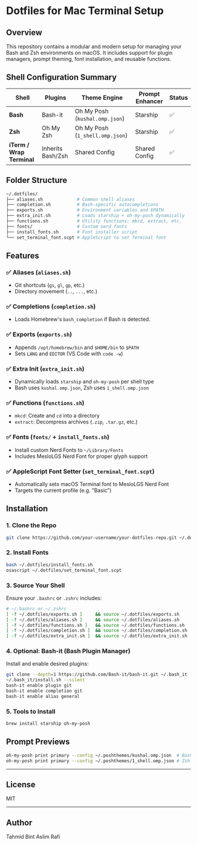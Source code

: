 # Dotfiles for Mac Terminal Setup

## Overview

This repository contains a modular and modern setup for managing your Bash and Zsh environments on macOS. It includes support for plugin managers, prompt theming, font installation, and reusable functions.

## Shell Configuration Summary

| Shell                     | Plugins           | Theme Engine                    | Prompt Enhancer | Status |
| ------------------------- | ----------------- | ------------------------------- | --------------- | ------ |
| **Bash**                  | Bash-it           | Oh My Posh (`kushal.omp.json`)  | Starship        | ✅     |
| **Zsh**                   | Oh My Zsh         | Oh My Posh (`1_shell.omp.json`) | Starship        | ✅     |
| **iTerm / Wrap Terminal** | Inherits Bash/Zsh | Shared Config                   | Shared Config   | ✅     |

## Folder Structure

```sh
~/.dotfiles/
├── aliases.sh             # Common shell aliases
├── completion.sh          # Bash-specific autocompletions
├── exports.sh             # Environment variables and $PATH
├── extra_init.sh          # Loads starship + oh-my-posh dynamically
├── functions.sh           # Utility functions: mkcd, extract, etc.
├── fonts/                 # Custom nerd fonts
├── install_fonts.sh       # Font installer script
└── set_terminal_font.scpt # AppleScript to set Terminal font
```

## Features

### ✅ Aliases (`aliases.sh`)

- Git shortcuts (`gs`, `gl`, `gp`, etc.)
- Directory movement (`..`, `...`, etc.)

### ✅ Completions (`completion.sh`)

- Loads Homebrew's `bash_completion` if Bash is detected.

### ✅ Exports (`exports.sh`)

- Appends `/opt/homebrew/bin` and `$HOME/bin` to `$PATH`
- Sets `LANG` and `EDITOR` (VS Code with `code -w`)

### ✅ Extra Init (`extra_init.sh`)

- Dynamically loads `starship` and `oh-my-posh` per shell type
- Bash uses `kushal.omp.json`, Zsh uses `1_shell.omp.json`

### ✅ Functions (`functions.sh`)

- `mkcd`: Create and `cd` into a directory
- `extract`: Decompress archives (`.zip`, `.tar.gz`, etc.)

### ✅ Fonts (`fonts/` + `install_fonts.sh`)

- Install custom Nerd Fonts to `~/Library/Fonts`
- Includes MesloLGS Nerd Font for proper glyph support

### ✅ AppleScript Font Setter (`set_terminal_font.scpt`)

- Automatically sets macOS Terminal font to MesloLGS Nerd Font
- Targets the current profile (e.g. "Basic")

## Installation

### 1. Clone the Repo

```sh
git clone https://github.com/your-username/your-dotfiles-repo.git ~/.dotfiles
```

### 2. Install Fonts

```sh
bash ~/.dotfiles/install_fonts.sh
osascript ~/.dotfiles/set_terminal_font.scpt
```

### 3. Source Your Shell

Ensure your `.bashrc` or `.zshrc` includes:

```sh
# ~/.bashrc or ~/.zshrc
[ -f ~/.dotfiles/exports.sh ]     && source ~/.dotfiles/exports.sh
[ -f ~/.dotfiles/aliases.sh ]     && source ~/.dotfiles/aliases.sh
[ -f ~/.dotfiles/functions.sh ]   && source ~/.dotfiles/functions.sh
[ -f ~/.dotfiles/completion.sh ]  && source ~/.dotfiles/completion.sh
[ -f ~/.dotfiles/extra_init.sh ]  && source ~/.dotfiles/extra_init.sh
```

### 4. Optional: Bash-it (Bash Plugin Manager)

Install and enable desired plugins:

```sh
git clone --depth=1 https://github.com/Bash-it/bash-it.git ~/.bash_it
~/.bash_it/install.sh --silent
bash-it enable plugin git
bash-it enable completion git
bash-it enable alias general
```

### 5. Tools to Install

```sh
brew install starship oh-my-posh
```

## Prompt Previews

```sh
oh-my-posh print primary --config ~/.poshthemes/kushal.omp.json  # Bash
oh-my-posh print primary --config ~/.poshthemes/1_shell.omp.json # Zsh
```

---

## License

MIT

---

## Author

Tahmid Bint Aslim Rafi
